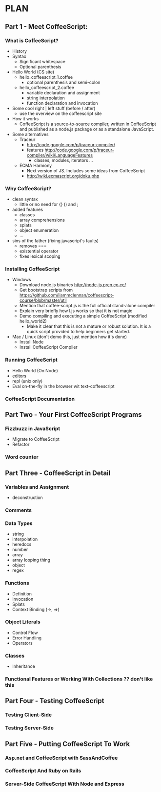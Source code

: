 PLAN
====

Part 1 - Meet CoffeeScript:
---------------------------

### What is CoffeeScript?

* History
* Syntax
    * Significant whitespace
    * Optional parenthesis
* Hello World (CS site)
    * hello_coffeescript_1.coffee 
	    * optional parenthesis and semi-colon
    * hello_coffeescript_2.coffee
	    * variable declaration and assignment
		* string interpolation
		* function declaration and invocation
* Some cool right | left stuff (before / after)
    * use the overview on the coffeescript site
* How it works
	* CoffeeScript is a source-to-source compiler, written in CoffeeScript and published as a node.js package or as a standalone JavaScript. 
* Some alternatives
    * Traceur
	    * http://code.google.com/p/traceur-compiler/
		* features http://code.google.com/p/traceur-compiler/wiki/LanguageFeatures
		    * classes, modules, iterators ...
    * ECMA Harmony
	    * Next version of JS. Includes some ideas from CoffeeScript
	    * http://wiki.ecmascript.org/doku.php

### Why CoffeeScript?

* clean syntax
    * little or no need for {} () and ;
* added features
    * classes
	* array comprehensions
	* splats 
	* object enumeration
	* ...
* sins of the father (fixing javascript's faults)
    * removes ===
	* existential operator
	* fixes lexical scoping

### Installing CoffeeScript

* Windows
    * Download node.js binaries http://node-js.prcn.co.cc/
	* Get bootstrap scripts from https://github.com/liammclennan/coffeescript-course/blob/master/util
	* Mention that coffee-script.js is the full official stand-alone compiler
	* Explain very briefly how l.js works so that it is not magic
	* Demo compiling and executing a simple CoffeeScript (modified hello_world2)
		* Make it clear that this is not a mature or robust solution. It is a quick script provided to help beginners get started.		
* Mac / Linux (don't demo this, just mention how it's done)
	* Install Node
	* Install CoffeeScript Compiler

### Running CoffeeScript

* Hello World (On Node)
* editors
* repl (unix only)
* Eval on-the-fly in the browser wit text-coffeescript

### CoffeeScript Documentation

Part Two - Your First CoffeeScript Programs
-------------------------------------------

### Fizzbuzz in JavaScript

* Migrate to CoffeeScript
* Refactor

### Word counter


Part Three - CoffeeScript in Detail
-----------------------------------

### Variables and Assignment

* deconstruction

### Comments

### Data Types

* string
* interpolation
* heredocs
* number
* array
* array looping thing
* object
* regex

### Functions

* Definition
* Invocation
* Splats
* Context Binding (->, =>)

### Object Literals

* Control Flow
* Error Handling
* Operators

### Classes
* Inheritance

### Functional Features or Working With Collections ?? don't like this

Part Four - Testing CoffeeScript
--------------------------------

### Testing Client-Side

### Testing Server-Side

Part Five - Putting CoffeeScript To Work
----------------------------------------

### Asp.net and CoffeeScript with SassAndCoffee

### CoffeeScript And Ruby on Rails

### Server-Side CoffeeScript With Node and Express


